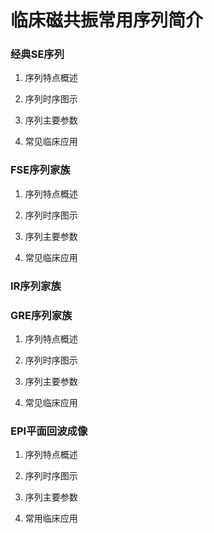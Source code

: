 # 临床磁共振常用序列简介

### 经典SE序列

1. 序列特点概述

2. 序列时序图示

3. 序列主要参数

4. 常见临床应用

### FSE序列家族

1. 序列特点概述

2. 序列时序图示

3. 序列主要参数

4. 常见临床应用

### IR序列家族

### GRE序列家族

1. 序列特点概述

2. 序列时序图示

3. 序列主要参数

4. 常见临床应用

### EPI平面回波成像

1. 序列特点概述

2. 序列时序图示

3. 序列主要参数

4. 常用临床应用



